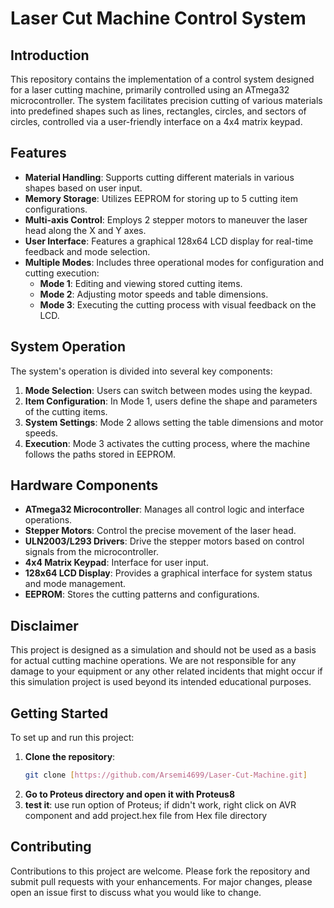 # Laser Cut Machine Control System

## Introduction
This repository contains the implementation of a control system designed for a laser cutting machine, primarily controlled using an ATmega32 microcontroller. The system facilitates precision cutting of various materials into predefined shapes such as lines, rectangles, circles, and sectors of circles, controlled via a user-friendly interface on a 4x4 matrix keypad.

## Features
- **Material Handling**: Supports cutting different materials in various shapes based on user input.
- **Memory Storage**: Utilizes EEPROM for storing up to 5 cutting item configurations.
- **Multi-axis Control**: Employs 2 stepper motors to maneuver the laser head along the X and Y axes.
- **User Interface**: Features a graphical 128x64 LCD display for real-time feedback and mode selection.
- **Multiple Modes**: Includes three operational modes for configuration and cutting execution:
  - **Mode 1**: Editing and viewing stored cutting items.
  - **Mode 2**: Adjusting motor speeds and table dimensions.
  - **Mode 3**: Executing the cutting process with visual feedback on the LCD.

## System Operation
The system's operation is divided into several key components:
1. **Mode Selection**: Users can switch between modes using the keypad.
2. **Item Configuration**: In Mode 1, users define the shape and parameters of the cutting items.
3. **System Settings**: Mode 2 allows setting the table dimensions and motor speeds.
4. **Execution**: Mode 3 activates the cutting process, where the machine follows the paths stored in EEPROM.

## Hardware Components
- **ATmega32 Microcontroller**: Manages all control logic and interface operations.
- **Stepper Motors**: Control the precise movement of the laser head.
- **ULN2003/L293 Drivers**: Drive the stepper motors based on control signals from the microcontroller.
- **4x4 Matrix Keypad**: Interface for user input.
- **128x64 LCD Display**: Provides a graphical interface for system status and mode management.
- **EEPROM**: Stores the cutting patterns and configurations.

## Disclaimer
This project is designed as a simulation and should not be used as a basis for actual cutting machine operations. We are not responsible for any damage to your equipment or any other related incidents that might occur if this simulation project is used beyond its intended educational purposes.

## Getting Started
To set up and run this project:
1. **Clone the repository**: 
   ```bash
   git clone [https://github.com/Arsemi4699/Laser-Cut-Machine.git]
2. **Go to Proteus directory and open it with Proteus8**
3. **test it**:
    use run option of Proteus; if didn't work, right click on AVR component and add project.hex file from Hex file directory
    
## Contributing
Contributions to this project are welcome. Please fork the repository and submit pull requests with your enhancements. For major changes, please open an issue first to discuss what you would like to change.
